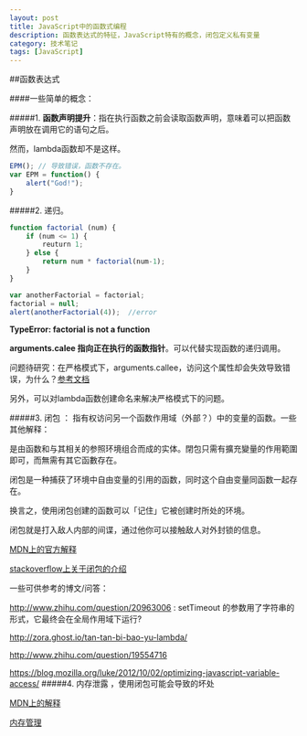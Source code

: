 ```yaml
---
layout: post
title: JavaScript中的函数式编程
description: 函数表达式的特征，JavaScript特有的概念，闭包定义私有变量
category: 技术笔记
tags: [JavaScript]
---
```


##函数表达式

####一些简单的概念：

#####1. **函数声明提升**：指在执行函数之前会读取函数声明，意味着可以把函数声明放在调用它的语句之后。

然而，lambda函数却不是这样。

```javascript
EPM(); // 导致错误，函数不存在。
var EPM = function() {
    alert("God!");
}
```

#####2. 递归。

```javascript
function factorial (num) {
    if (num <= 1) {
        reuturn 1;
    } else {
        return num * factorial(num-1);
    }
}

var anotherFactorial = factorial;
factorial = null;
alert(anotherFactorial(4));  //error
```

**TypeError: factorial is not a function**

**arguments.calee 指向正在执行的函数指针**。可以代替实现函数的递归调用。

问题待研究：在严格模式下，arguments.callee，访问这个属性却会失效导致错误，为什么？[参考文档](https://developer.mozilla.org/zh-CN/docs/Web/JavaScript/Reference/Strict_mode)

另外，可以对lambda函数创建命名来解决严格模式下的问题。

#####3. 闭包 ： 指有权访问另一个函数作用域（外部？）中的变量的函数。一些其他解释：

是由函数和与其相关的参照环境组合而成的实体。閉包只需有擴充變量的作用範圍即可，而無需有其它函數存在。

闭包是一种捕获了环境中自由变量的引用的函数，同时这个自由变量同函数一起存在。

换言之，使用闭包创建的函数可以「记住」它被创建时所处的环境。

闭包就是打入敌人内部的间谍，通过他你可以接触敌人对外封锁的信息。 

[MDN上的官方解释](https://developer.mozilla.org/zh-CN/docs/Web/JavaScript/A_re-introduction_to_JavaScript#.E9.97.AD.E5.8C.85)

[stackoverflow上关于闭包的介绍](http://stackoverflow.com/questions/111102/how-do-javascript-closures-work)

一些可供参考的博文/问答：

<http://www.zhihu.com/question/20963006>  : setTimeout 的参数用了字符串的形式，它最终会在全局作用域下运行?

<http://zora.ghost.io/tan-tan-bi-bao-yu-lambda/>

<http://www.zhihu.com/question/19554716>

<https://blog.mozilla.org/luke/2012/10/02/optimizing-javascript-variable-access/>
#####4. 内存泄露 ，使用闭包可能会导致的坏处

[MDN上的解释](https://developer.mozilla.org/zh-CN/docs/Web/JavaScript/A_re-introduction_to_JavaScript#.E5.86.85.E5.AD.98.E6.B3.84.E9.9C.B2)

[内存管理](https://developer.mozilla.org/zh-CN/docs/Web/JavaScript/Memory_Management)
